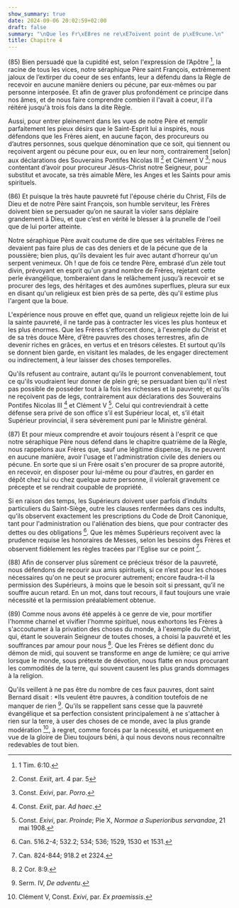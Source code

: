 ```yaml
---
show_summary: true
date: 2024-09-06 20:02:59+02:00
draft: false
summary: "\nQue les Fr\xE8res ne re\xE7oivent point de p\xE9cune.\n"
title: Chapitre 4
---
```





(85) Bien persuadé que la cupidité est, selon l'expression de l’Apôtre [^1], la racine de tous les vices, notre séraphique Père saint François, extrêmement jaloux de l’extirper du coeur de ses enfants, leur a défendu dans la Règle de recevoir en aucune manière deniers ou pécune, par eux-mêmes ou par personne interposée. Et afin de graver plus profondément ce principe dans nos âmes, et de nous faire comprendre combien il l'avait à coeur, il l'a réitéré jusqu'à trois fois dans la dite Règle. 

Aussi, pour entrer pleinement dans les vues de notre Père et remplir parfaitement les pieux désirs que le Saint-Esprit lui a inspirés, nous défendons que les Frères aient, en aucune façon, des procureurs ou d’autres personnes, sous quelque dénomination que ce soit, qui tiennent ou reçoivent argent ou pécune pour eux, ou en leur nom, contrairement [selon] aux déclarations des Souverains Pontifes Nicolas III [^2] et Clément V [^3]; nous contentant d’avoir pour procureur Jésus-Christ notre Seigneur, pour substitut et avocate, sa très aimable Mère, les Anges et les Saints pour amis spirituels.

[^1]: 1 Tim. 6:10. 
[^2]: Const. *Exiit*, art. 4 par. 5 
[^3]: Const. *Exivi*, par. *Porro*. 

(86) Et puisque la très haute pauvreté fut l'épouse chérie du Christ, Fils de Dieu et de notre Père saint François, son humble serviteur, les Frères doivent bien se persuader qu’on ne saurait la violer sans déplaire grandement à Dieu, et que c’est en vérité le blesser à la prunelle de l'oeil que de lui porter atteinte.

Notre séraphique Père avait coutume de dire que ses véritables Frères ne devaient pas faire plus de cas des deniers et de la pécune que de la poussière; bien plus, qu'ils devaient les fuir avec autant d’horreur qu'un serpent venimeux. Oh ! que de fois ce tendre Père, embrasé d’un zèle tout divin, prévoyant en esprit qu'un grand nombre de Frères, rejetant cette perle évangélique, tomberaient dans le relâchement jusqu’à recevoir et se procurer des legs, des héritages et des aumônes superflues, pleura sur eux en disant qu'un religieux est bien près de sa perte, dès qu'il estime plus l'argent que la boue.

L'expérience nous prouve en effet que, quand un religieux rejette loin de lui la sainte pauvreté, il ne tarde pas à contracter les vices les plus honteux et les plus énormes. Que les Frères s'efforcent donc, à l'exemple du Christ et de sa très douce Mère, d’être pauvres des choses terrestres, afin de devenir riches en grâces, en vertus et en trésors célestes. Et surtout qu’ils se donnent bien garde, en visitant les malades, de les engager directement ou indirectement, à leur laisser des choses temporelles. 

Qu'ils refusent au contraire, autant qu’ils le pourront convenablement, tout ce qu'ils voudraient leur donner de plein gré; se persuadant bien qu'il n’est pas possible de posséder tout à la fois les richesses et la pauvreté; et qu'ils ne reçoivent pas de legs, contrairement aux déclarations des Souverains Pontifes Nicolas III [^4] et Clément V [^5]. Celui qui contreviendrait à cette défense sera privé de son office s’il est Supérieur local, et, s’il était Supérieur provincial, il sera sévèrement puni par le Ministre général.

[^4]: Const. *Exiit*, par. *Ad haec*.
[^5]: Const. *Exivi*, par. *Proinde*; Pie X, *Normae a Superioribus servandae*, 21 mai 1908.

(87) Et pour mieux comprendre et avoir toujours résent à l'esprit ce que notre séraphique Père nous défend dans le chapitre quatrième de la Règle, nous rappelons aux Frères que, sauf une légitime dispense, ils ne peuvent en aucune manière, avoir l'usage et l'administration civile des deniers ou pécune. En sorte que si un Frère osait s'en procurer de sa propre autorité, en recevoir, en disposer pour lui-même ou pour d’autres, en garder en dépôt chez lui ou chez quelque autre personne, il violerait gravement ce précepte et se rendrait coupable de propriété. 

Si en raison des temps, les Supérieurs doivent user parfois d’indults particuliers du Saint-Siège, outre les clauses renfermées dans ces indults, qu’ils observent exactement les prescriptions du Code de Droit Canonique, tant pour l'administration ou l'aliénation des biens, que pour contracter des dettes ou des obligations [^6].  Que les mêmes Supérieurs reçoivent avec la prudence requise les honoraires de Messes, selon les besoins des Frères et observent fidèlement les règles tracées par l'Eglise sur ce point [^7].

[^6]: Can. 516.2-4; 532.2; 534; 536; 1529, 1530 et 1531.
[^7]: Can. 824-844; 918.2 et 2324.

(88) Afin de conserver plus sûrement ce précieux trésor de la pauvreté, nous défendons de recourir aux amis spirituels, si ce n’est pour les choses nécessaires qu'on ne peut se procurer autrement; encore faudra-t-il la permission des Supérieurs, à moins que le besoin soit si pressant, qu’il ne souffre aucun retard. En un mot, dans tout recours, il faut toujours une vraie nécessité et la permission préalablement obtenue.

(89) Comme nous avons été appelés à ce genre de vie, pour mortifier l'homme charnel et vivifier l'homme spirituel, nous exhortons les Frères à s'accoutumer à la privation des choses du monde, à l'exemple du Christ, qui, étant le souverain Seigneur de toutes choses, a choisi la pauvreté et les souffrances par amour pour nous [^8]. Que les Frères se défient donc du démon de midi, qui souvent se transforme en ange de lumière; ce qui arrive lorsque le monde, sous prétexte de dévotion, nous flatte en nous procurant les commodités de la terre, qui souvent causent les plus grands dommages à la religion. 

Qu'ils veillent à ne pas être du nombre de ces faux pauvres, dont saint Bernard disait : *Ils veulent être pauvres, à condition toutefois de ne manquer de rien [^9]. Qu'ils se rappellent sans cesse que la pauvreté évangélique et sa perfection consistent principalement à ne s'attacher à rien sur la terre, à user des choses de ce monde, avec la plus grande modération [^10], à regret, comme forcés par la nécessité, et uniquement en vue de la gloire de Dieu toujours béni, à qui nous devons nous reconnaître redevables de tout bien.

[^8]: 2 Cor. 8:9.
[^9]: Serm. IV, *De adventu*.
[^10]: Clément V, Const. *Exivi*, par. *Ex praemissis*.

